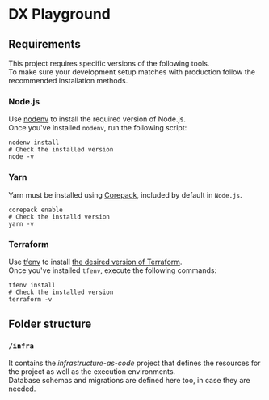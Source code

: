 # DX Playground

## Requirements

This project requires specific versions of the following tools.  
To make sure your development setup matches with production follow the recommended installation methods.

### Node.js
Use [nodenv](https://github.com/nodenv/nodenv) to install the required version of Node.js.  
Once you've installed `nodenv`, run the following script:
```shell
nodenv install
# Check the installed version
node -v
```

### Yarn
Yarn must be installed using [Corepack](https://yarnpkg.com/getting-started/install), included by default in `Node.js`.

```shell
corepack enable
# Check the installd version
yarn -v
```

### Terraform
Use [tfenv](https://github.com/tfutils/tfenv) to install [the desired version of Terraform](https://github.com/pagopa/dx-playground/blob/main/.terraform-version).  
Once you've installed `tfenv`, execute the following commands:
```shell
tfenv install
# Check the installed version
terraform -v
```

## Folder structure

### `/infra`

It contains the _infrastructure-as-code_ project that defines the resources for the project as well as the execution environments.  
Database schemas and migrations are defined here too, in case they are needed.
